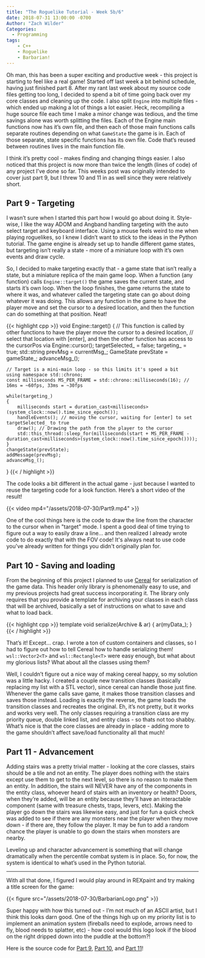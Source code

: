 ```yaml
---
title: "The Roguelike Tutorial - Week 5b/6"
date: 2018-07-31 13:00:00 -0700
Author: "Zach Wilder"
Categories:
  - Programming
tags:
    - C++
    - Roguelike
    - Barbarian!
---
```


Oh man, this has been a super exciting and productive week - this
project is starting to feel like a real game! Started off last week a
bit behind schedule, having just finished part 8. After my rant last
week about my source code files getting too long, I decided to spend a
bit of time going back over my core classes and cleaning up the code. I
also split `Engine` into multiple files - which ended up making a lot of
things a lot easier. Heck, recompiling a huge source file each time I
make a minor change was tedious, and the time savings alone was worth
splitting the files. Each of the Engine main functions now has it’s own
file, and then each of those main functions calls separate routines
depending on what `GameState` the game is in. Each of those separate,
state specific functions has its own file. Code that’s reused between
routines lives in the main function file.

I think it’s pretty cool - makes finding and changing things easier. I
also noticed that this project is now more than twice the length (lines
of code) of any project I’ve done so far. This weeks post was originally
intended to cover just part 9, but I threw 10 and 11 in as well since
they were relatively short.

## Part 9 - Targeting
I wasn’t sure when I started this part how I would go about doing it.
Style-wise, I like the way ADOM and Angband handling targeting with the
auto select target and keyboard interface. Using a mouse feels weird to
me when playing roguelikes, so I knew I didn’t want to stick to the
ideas in the Python tutorial. The game engine is already set up to
handle different game states, but targeting isn’t really a state - more
of a miniature loop with it’s own events and draw cycle.

So, I decided to make targeting exactly that - a game state that isn’t
really a state, but a miniature replica of the main game loop. When a
function (any function) calls `Engine::target()` the game saves the
current state, and starts it’s own loop. When the loop finishes, the
game returns the state to where it was, and whatever called the
targeting state can go about doing whatever it was doing. This allows
any function in the game to have the player move and set the cursor to a
desired location, and then the function can do something at that
position. Neat!

{{< highlight cpp >}}
void Engine::target()
{
    // This function is called by other functions to have the player move the cursor to a desired location,
    // select that location with [enter], and then the other function has access to the cursorPos via Engine::cursor();
    targetSelected_ = false;
    targeting_ = true;
    std::string prevMsg = currentMsg_;
    GameState prevState = gameState_;
    advanceMsg_();

    // Target is a mini-main loop - so this limits it's speed a bit
    using namespace std::chrono;
    const milliseconds MS_PER_FRAME = std::chrono::milliseconds(16); // 16ms = ~60fps, 33ms = ~30fps

    while(targeting_)
    {
        milliseconds start = duration_cast<milliseconds>(system_clock::now().time_since_epoch());
        handleEvents(); // moving the cursor, waiting for [enter] to set targetSelected_ to true
        draw(); // Drawing the path from the player to the cursor
        std::this_thread::sleep_for(milliseconds(start + MS_PER_FRAME - duration_cast<milliseconds>(system_clock::now().time_since_epoch())));
    } 
    changeState(prevState);
    addMessage(prevMsg);
    advanceMsg_();
}
{{< / highlight >}}

The code looks a bit different in the actual game - just because I
wanted to reuse the targeting code for a look function. Here’s a short
video of the result!

{{< video mp4="/assets/2018-07-30/Part9.mp4" >}}

One of the cool things here is the code to draw the line from the
character to the cursor when in "target" mode. I spent a good deal of
time trying to figure out a way to easily draw a line... and then
realized I already wrote code to do exactly that with the FOV code! It's
always neat to use code you've already written for things you didn't
originally plan for. 

## Part 10 - Saving and loading
From the beginning of this project I planned to use
[Cereal](https://github.com/USCiLab/cereal) for serialization of the
game data. This header only library is phenomenally easy to use, and my
previous projects had great success incorporating it. The library only
requires that you provide a template for archiving your classes in each
class that will be archived, basically a set of instructions on what to
save and what to load back.

{{< highlight cpp >}}
template <class Archive>
void serialize(Archive & ar)
{
    ar(myData_);
}
{{< / highlight >}}

That’s it! Except... crap. I wrote a ton of custom containers and
classes, so I had to figure out how to tell Cereal how to handle
serializing them! `wsl::Vector2<T>` and `wsl::Rectangle<T>` were easy
enough, but what about my glorious lists? What about all the classes
using them?

Well, I couldn’t figure out a nice way of making cereal happy, so my
solution was a little hacky. I created a couple new transition classes
(basically replacing my list with a STL vector), since cereal can handle
those just fine. Whenever the game calls save game, it makes those
transition classes and saves those instead. Loading is exactly the
reverse, the game loads the transition classes and recreates the
original. Eh, it’s not pretty, but it works and works very well. The
only classes requiring a transition class are my priority queue, double
linked list, and entity class - so thats not too shabby. What’s nice is
that the core classes are already in place - adding more to the game
shouldn’t affect save/load functionality all that much!

## Part 11 - Advancement

Adding stairs was a pretty trivial matter - looking at the core classes,
stairs should be a tile and not an entity. The player does nothing with
the stairs except use them to get to the next level, so there is no
reason to make them an entity. In addition, the stairs will NEVER have
any of the components in the entity class, whoever heard of stairs with
an inventory or health? Doors, when they’re added, will be an entity
because they’ll have an interactable component (same with treasure
chests, traps, levers, etc). Making the player go down the stairs was
likewise easy, and just for fun a quick check was added to see if there
are any monsters near the player when they move down - if there are,
they follow the player. It may be fun to add a random chance the player
is unable to go down the stairs when monsters are nearby.

Leveling up and character advancement is something that will change
dramatically when the percentile combat system is in place. So, for now,
the system is identical to what’s used in the Python tutorial. 

---

With all that done, I figured I would play around in REXpaint and try
making a title screen for the game:

{{< figure src="/assets/2018-07-30/BarbarianLogo.png" >}}

Super happy with how this turned out - I’m not much of an ASCII artist,
but I think this looks darn good. One of the things high up on my
priority list is to implement an animation system (fireballs need to
explode, arrows need to fly, blood needs to splatter, etc) - how cool
would this logo look if the blood on the right dripped down into the
puddle at the bottom?!

Here is the source code for [Part 9](https://github.com/zwilder/Barbarian/tree/Part_9), [Part 10](https://github.com/zwilder/Barbarian/tree/Part_10), and [Part 11](https://github.com/zwilder/Barbarian/tree/Part_11)!
